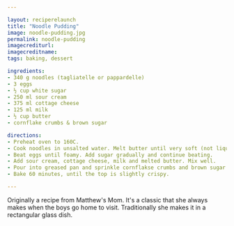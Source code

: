 ```yaml
---

layout: reciperelaunch
title: "Noodle Pudding"
image: noodle-pudding.jpg
permalink: noodle-pudding
imagecrediturl:
imagecreditname:
tags: baking, dessert

ingredients:
- 340 g noodles (tagliatelle or pappardelle)
- 3 eggs
- ½ cup white sugar
- 250 ml sour cream
- 375 ml cottage cheese
- 125 ml milk
- ½ cup butter
- cornflake crumbs & brown sugar

directions:
- Preheat oven to 160C.
- Cook noodles in unsalted water. Melt butter until very soft (not liquid).
- Beat eggs until foamy. Add sugar gradually and continue beating.
- Add sour cream, cottage cheese, milk and melted butter. Mix well.
- Pour into greased pan and sprinkle cornflakse crumbs and brown sugar mixed over the top.
- Bake 60 minutes, until the top is slightly crispy.

---
```


Originally a recipe from Matthew's Mom. It's a classic that she always makes when the boys go home to visit. Traditionally she makes it in a rectangular glass dish.